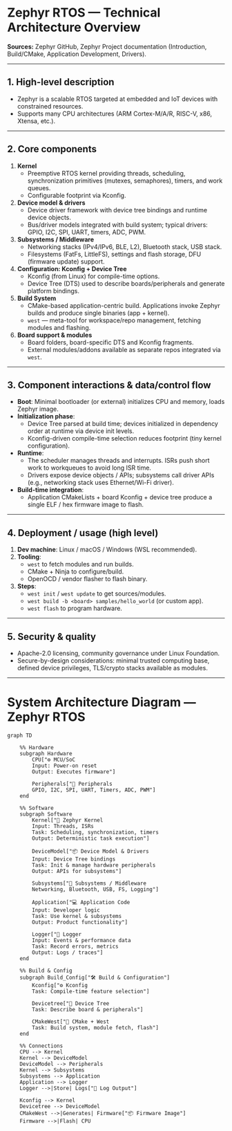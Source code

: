 # Zephyr RTOS — Technical Architecture Overview

**Sources:** Zephyr GitHub, Zephyr Project documentation (Introduction, Build/CMake, Application Development, Drivers).

---

## 1. High-level description
- Zephyr is a scalable RTOS targeted at embedded and IoT devices with constrained resources.
- Supports many CPU architectures (ARM Cortex-M/A/R, RISC-V, x86, Xtensa, etc.).

---

## 2. Core components
1. **Kernel**
   - Preemptive RTOS kernel providing threads, scheduling, synchronization primitives (mutexes, semaphores), timers, and work queues.
   - Configurable footprint via Kconfig.
2. **Device model & drivers**
   - Device driver framework with device tree bindings and runtime device objects.
   - Bus/driver models integrated with build system; typical drivers: GPIO, I2C, SPI, UART, timers, ADC, PWM.
3. **Subsystems / Middleware**
   - Networking stacks (IPv4/IPv6, BLE, L2), Bluetooth stack, USB stack.
   - Filesystems (FatFs, LittleFS), settings and flash storage, DFU (firmware update) support.
4. **Configuration: Kconfig + Device Tree**
   - Kconfig (from Linux) for compile-time options.
   - Device Tree (DTS) used to describe boards/peripherals and generate platform bindings.
5. **Build System**
   - CMake-based application-centric build. Applications invoke Zephyr builds and produce single binaries (app + kernel).
   - `west` — meta-tool for workspace/repo management, fetching modules and flashing.
6. **Board support & modules**
   - Board folders, board-specific DTS and Kconfig fragments.
   - External modules/addons available as separate repos integrated via `west`.

---

## 3. Component interactions & data/control flow
- **Boot**: Minimal bootloader (or external) initializes CPU and memory, loads Zephyr image.
- **Initialization phase**:
  - Device Tree parsed at build time; devices initialized in dependency order at runtime via device init levels.
  - Kconfig-driven compile-time selection reduces footprint (tiny kernel configuration).
- **Runtime**:
  - The scheduler manages threads and interrupts. ISRs push short work to workqueues to avoid long ISR time.
  - Drivers expose device objects / APIs; subsystems call driver APIs (e.g., networking stack uses Ethernet/Wi-Fi driver).
- **Build-time integration**:
  - Application CMakeLists + board Kconfig + device tree produce a single ELF / hex firmware image to flash.

---

## 4. Deployment / usage (high level)
1. **Dev machine**: Linux / macOS / Windows (WSL recommended).
2. **Tooling**:
   - `west` to fetch modules and run builds.
   - CMake + Ninja to configure/build.
   - OpenOCD / vendor flasher to flash binary.
3. **Steps**:
   - `west init` / `west update` to get sources/modules.
   - `west build -b <board> samples/hello_world` (or custom app).
   - `west flash` to program hardware.

---

## 5. Security & quality
- Apache-2.0 licensing, community governance under Linux Foundation.
- Secure-by-design considerations: minimal trusted computing base, defined device privileges, TLS/crypto stacks available as modules.

---

# System Architecture Diagram — Zephyr RTOS

```mermaid
graph TD

    %% Hardware
    subgraph Hardware
        CPU["⚙️ MCU/SoC
        Input: Power-on reset
        Output: Executes firmware"]

        Peripherals["🔌 Peripherals
        GPIO, I2C, SPI, UART, Timers, ADC, PWM"]
    end

    %% Software
    subgraph Software
        Kernel["🧩 Zephyr Kernel
        Input: Threads, ISRs
        Task: Scheduling, synchronization, timers
        Output: Deterministic task execution"]

        DeviceModel["📦 Device Model & Drivers
        Input: Device Tree bindings
        Task: Init & manage hardware peripherals
        Output: APIs for subsystems"]

        Subsystems["🔗 Subsystems / Middleware
        Networking, Bluetooth, USB, FS, Logging"]

        Application["💻 Application Code
        Input: Developer logic
        Task: Use kernel & subsystems
        Output: Product functionality"]

        Logger["📝 Logger
        Input: Events & performance data
        Task: Record errors, metrics
        Output: Logs / traces"]
    end

    %% Build & Config
    subgraph Build_Config["🛠️ Build & Configuration"]
        Kconfig["⚙️ Kconfig
        Task: Compile-time feature selection"]

        Devicetree["🌳 Device Tree
        Task: Describe board & peripherals"]

        CMakeWest["📐 CMake + West
        Task: Build system, module fetch, flash"]
    end

    %% Connections
    CPU --> Kernel
    Kernel --> DeviceModel
    DeviceModel --> Peripherals
    Kernel --> Subsystems
    Subsystems --> Application
    Application --> Logger
    Logger -->|Store| Logs["📄 Log Output"]

    Kconfig --> Kernel
    Devicetree --> DeviceModel
    CMakeWest -->|Generates| Firmware["📦 Firmware Image"]
    Firmware -->|Flash| CPU
```
